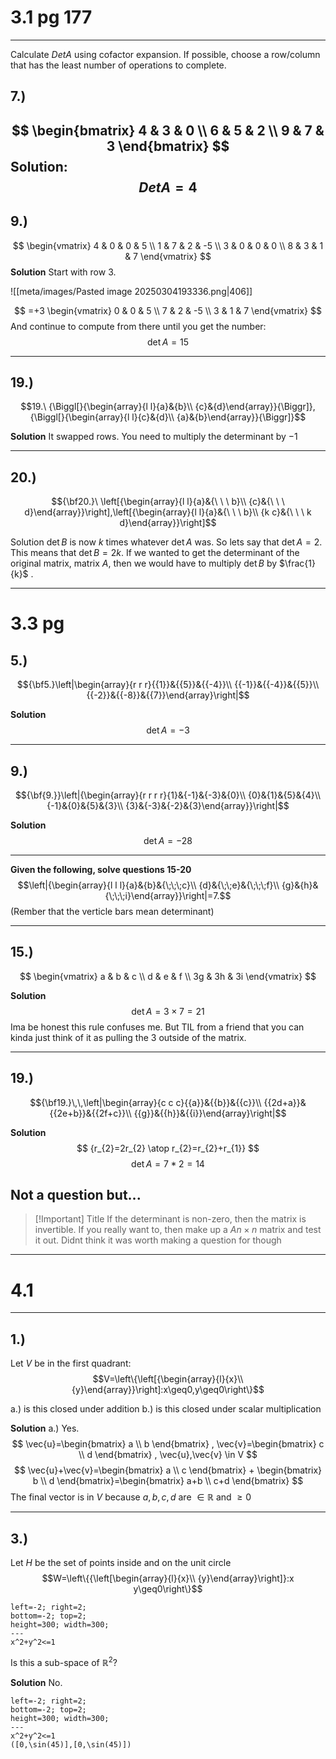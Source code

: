 # 3.1 pg 177
---
Calculate $Det A$ using cofactor expansion. If possible, choose a row/column that has the least number of operations to complete.

## 7.)
$$
\begin{bmatrix}
4 & 3 & 0 \\
6 & 5 & 2 \\
9 & 7 & 3
\end{bmatrix}
$$
**Solution**:
$$
Det A = 4
$$
---
## 9.)
$$
\begin{vmatrix}
4 & 0 & 0 & 5 \\
1 & 7 & 2 & -5 \\
3 & 0 & 0 & 0 \\
8 & 3 & 1 & 7
\end{vmatrix}
$$
**Solution**
Start with row 3.

![[meta/images/Pasted image 20250304193336.png|406]]

$$
=+3 \begin{vmatrix}
0 & 0 & 5 \\
7 & 2 & -5 \\
3 & 1 & 7
\end{vmatrix}
$$
And continue to compute from there until you get the number:
$$
\det A = 15
$$

---

## 19.)

$$19.\ {\Biggl[}{\begin{array}{l l}{a}&{b}\\ {c}&{d}\end{array}}{\Biggr]},{\Biggl[}{\begin{array}{l l}{c}&{d}\\ {a}&{b}\end{array}}{\Biggr]}$$

**Solution**
It swapped rows. 
You need to multiply the determinant by $-1$

---

## 20.)
$${\bf20.}\ \left[{\begin{array}{l l}{a}&{\ \ \ b}\\ {c}&{\ \ \ d}\end{array}}\right],\left[{\begin{array}{l l}{a}&{\ \ \ b}\\ {k c}&{\ \ \ k d}\end{array}}\right]$$

Solution
$\det B$ is now $k$ times whatever $\det A$ was. 
So lets say that $\det A = 2$. This means that $\det B = 2k$.
If we wanted to get the determinant of the original matrix, matrix $A$, then we would have to multiply $\det B$ by $\frac{1}{k}$ .

---
# 3.3 pg

## 5.)
$${\bf5.}\left|\begin{array}{r r r}{{1}}&{{5}}&{{-4}}\\ {{-1}}&{{-4}}&{{5}}\\ {{-2}}&{{-8}}&{{7}}\end{array}\right|$$

**Solution**
$$
\det A = -3
$$

---

## 9.)
$${\bf{9.}}\left|{\begin{array}{r r r r}{1}&{-1}&{-3}&{0}\\ {0}&{1}&{5}&{4}\\ {-1}&{0}&{5}&{3}\\ {3}&{-3}&{-2}&{3}\end{array}}\right|$$

**Solution**
$$
\det A =-28
$$

---
**Given the following, solve questions 15-20**
$$\left|{\begin{array}{l l l}{a}&{b}&{\;\;\;c}\\ {d}&{\;\;e}&{\;\;\;f}\\ {g}&{h}&{\;\;\;i}\end{array}}\right|=7.$$
(Rember that the verticle bars mean determinant)

---
## 15.)
$$
\begin{vmatrix}
a & b & c \\
d & e & f \\
3g & 3h & 3i
\end{vmatrix}
$$

**Solution**
$$
\det A = 3\times 7 = 21
$$
Ima be honest this rule confuses me. But TIL from a friend that you can kinda just think of it as pulling the 3 outside of the matrix.

---
## 19.)
$${\bf19.}\,\,\left|\begin{array}{c c c}{{a}}&{{b}}&{{c}}\\ {{2d+a}}&{{2e+b}}&{{2f+c}}\\ {{g}}&{{h}}&{{i}}\end{array}\right|$$

**Solution**
$$
{r_{2}=2r_{2} \atop r_{2}=r_{2}+r_{1}}
$$
$$
\det A = 7*2 = 14
$$

## Not a question but...

> [!Important] Title
> If the determinant is non-zero, then the matrix is invertible.
> If you really want to, then make up a $An\times n$ matrix and test it out. Didnt think it was worth making a question for though

---
# 4.1
---
## 1.)
Let $V$ be in the first quadrant:
$$V=\left\{\left[{\begin{array}{l}{x}\\ {y}\end{array}}\right]:x\geq0,y\geq0\right\}$$

a.) is this closed under addition
b.) is this closed under scalar multiplication

**Solution**
a.) Yes. 
$$
\vec{u}=\begin{bmatrix}
a \\
b
\end{bmatrix}
,
\vec{v}=\begin{bmatrix}
c \\
d
\end{bmatrix}
,
\vec{u},\vec{v} \in V
$$
$$
\vec{u}+\vec{v}=\begin{bmatrix}
a \\
c
\end{bmatrix}
+
\begin{bmatrix}
b \\
d
\end{bmatrix}=\begin{bmatrix}
a+b \\
c+d
\end{bmatrix}
$$
The final vector is in $V$ because $a,b,c,d$ are $\in\mathbb{R}\text{ and } \geq 0$

---
## 3.)
Let $H$ be the set of points inside and on the unit circle
$$W=\left\{{\left[\begin{array}{l}{x}\\ {y}\end{array}\right]}:x y\geq0\right\}$$
```desmos-graph
left=-2; right=2;
bottom=-2; top=2;
height=300; width=300;
---
x^2+y^2<=1
```

Is this a sub-space of $\mathbb{R}^2$?

**Solution**
No. 
```desmos-graph
left=-2; right=2;
bottom=-2; top=2;
height=300; width=300;
---
x^2+y^2<=1
([0,\sin(45)],[0,\sin(45)])

```